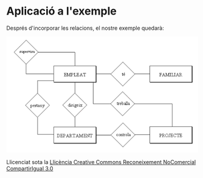 # Aplicació a l'exemple



Després d'incorporar les relacions, el nostre exemple quedarà:





![](relacio5.png)



Llicenciat sota la  [Llicència Creative Commons Reconeixement NoComercial
CompartirIgual 3.0](http://creativecommons.org/licenses/by-nc-sa/3.0/)

